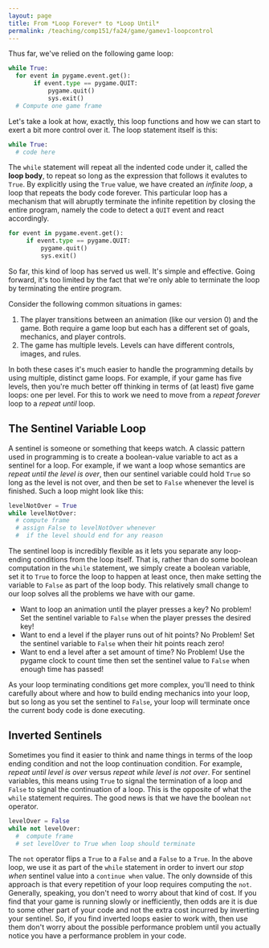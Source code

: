 ```yaml
---
layout: page
title: From *Loop Forever* to *Loop Until*
permalink: /teaching/comp151/fa24/game/gamev1-loopcontrol
---
```


Thus far, we've relied on the following game loop:

```python
while True:
  for event in pygame.event.get():
       if event.type == pygame.QUIT:
           pygame.quit()
           sys.exit()
  # Compute one game frame
```

Let's take a look at how, exactly, this loop functions and how we can start to exert a bit more control over it. The loop statement itself is this:

```python
while True:
  # code here
```

The `while` statement will repeat all the indented code under it, called the **loop body**, to repeat so long as the expression that follows it evalutes to `True`. By explicitly using the `True` value, we have created an *infinite loop*, a loop that repeats the body code forever.  This particular loop has a mechanism that will abruptly terminate the infinite repetition by closing the entire program, namely the code to detect a `QUIT` event and react accordingly.

```python
for event in pygame.event.get():
     if event.type == pygame.QUIT:
         pygame.quit()
         sys.exit()
```

So far, this kind of loop has served us well. It's simple and effective.  Going forward, it's too limited by the fact that we're only able to terminate the loop by terminating the entire program.

Consider the following common situations in games:

  1. The player transitions between an animation (like our version 0) and the game. Both require a game loop but each has a different set of goals, mechanics, and player controls.
  2. The game has multiple levels. Levels can have different controls, images, and rules.

In both these cases it's much easier to handle the programming details by using multiple, distinct game loops. For example, if your game has five levels, then you're much better off thinking in terms of (at least) five game loops: one per level. For this to work we need to move from a *repeat forever* loop to a *repeat until* loop.

## The Sentinel Variable Loop

A sentinel is someone or something that keeps watch.  A classic pattern used in programming is to create a boolean-value variable to act as a sentinel for a loop. For example, if we want a loop whose semantics are *repeat until the level is over*, then our sentinel variable could hold `True` so long as the level is not over, and then be set to `False` whenever the level is finished. Such a loop might look like this:

```python
levelNotOver = True
while levelNotOver:
  # compute frame
  # assign False to levelNotOver whenever
  #  if the level should end for any reason
```

The sentinel loop is incredibly flexible as it lets you separate any loop-ending conditions from the loop itself. That is, rather than do some boolean computation in the `while` statement, we simply create a boolean variable, set it to `True` to force the loop to happen at least once, then make setting the variable to `False` as part of the loop body. This relatively small change to our loop solves all the problems we have with our game.

  * Want to loop an animation until the player presses a key? No problem! Set the sentinel variable to `False` when the player presses the desired key!
  * Want to end a level if the player runs out of hit points? No Problem! Set the sentinel variable to `False` when their hit points reach zero!
  * Want to end a level after a set amount of time? No Problem! Use the pygame clock to count time then set the sentinel value to `False` when enough time has passed!

As your loop terminating conditions get more complex, you'll need to think carefully about where and how to build ending mechanics into your loop, but so long as you set the sentinel to `False`, your loop will terminate once the current body code is done executing.

## Inverted Sentinels

Sometimes you find it easier to think and name things in terms of the loop ending condition and not the loop continuation condition. For example, *repeat until level is over* versus *repeat while level is not over*.  For sentinel variables, this means using `True` to signal the termination of a loop and `False` to signal the continuation of a loop. This is the opposite of what the `while` statement requires. The good news is that we have the boolean `not` operator.

```python
levelOver = False
while not levelOver:
  #  compute frame
  # set levelOver to True when loop should terminate
```

The `not` operator flips a `True` to a `False` and a `False` to a `True`. In the above loop, we use it as part of the `while` statement in order to invert our *stop when* sentinel value into a `continue when` value. The only downside of this approach is that every repetition of your loop requires computing the `not`. Generally, speaking, you don't need to worry about that kind of cost. If you find that your game is running slowly or inefficiently, then odds are it is due to some other part of your code and not the extra cost incurred by inverting your sentinel. So, if you find inverted loops easier to work with, then use them don't worry about the possible performance problem until you actually notice you have a performance problem in your code.
